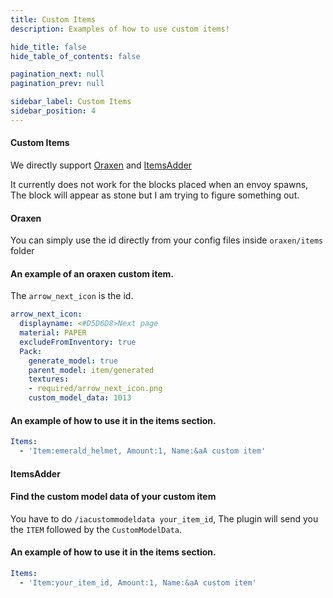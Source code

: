 ```yaml
---
title: Custom Items
description: Examples of how to use custom items!

hide_title: false
hide_table_of_contents: false

pagination_next: null
pagination_prev: null

sidebar_label: Custom Items
sidebar_position: 4
---
```

#### Custom Items
We directly support [Oraxen](https://www.spigotmc.org/resources/%E2%98%84%EF%B8%8F-oraxen-add-items-blocks-armors-hats-food-furnitures-plants-and-gui-1-18-1-20-1.72448/) and [ItemsAdder](https://www.spigotmc.org/resources/%E2%9C%A8itemsadder%E2%AD%90emotes-mobs-items-armors-hud-gui-emojis-blocks-wings-hats-liquids.73355/)

It currently does not work for the blocks placed when an envoy spawns, The block will appear as stone but I am trying to figure something out.

#### Oraxen
You can simply use the id directly from your config files inside `oraxen/items` folder

#### An example of an oraxen custom item.
The `arrow_next_icon` is the id.
```yaml
arrow_next_icon:
  displayname: <#D5D6D8>Next page
  material: PAPER
  excludeFromInventory: true
  Pack:
    generate_model: true
    parent_model: item/generated
    textures:
    - required/arrow_next_icon.png
    custom_model_data: 1013
```

#### An example of how to use it in the items section.
```yaml
Items:
  - 'Item:emerald_helmet, Amount:1, Name:&aA custom item'
```

#### ItemsAdder
#### Find the custom model data of your custom item
You have to do `/iacustommodeldata your_item_id`, The plugin will send you the `ITEM` followed by the `CustomModelData`.

#### An example of how to use it in the items section.
```yaml
Items:
  - 'Item:your_item_id, Amount:1, Name:&aA custom item'
```